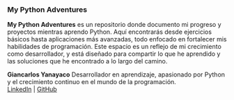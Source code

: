 ### My Python Adventures 

**My Python Adventures** es un repositorio donde documento mi progreso y proyectos mientras aprendo Python. Aquí encontrarás desde ejercicios básicos hasta aplicaciones más avanzadas, todo enfocado en fortalecer mis habilidades de programación. Este espacio es un reflejo de mi crecimiento como desarrollador, y está diseñado para compartir lo que he aprendido y las soluciones que he encontrado a lo largo del camino.


**Giancarlos Yanayaco**
Desarrollador en aprendizaje, apasionado por Python y el crecimiento continuo en el mundo de la programación.  
[LinkedIn](https://github.com/NaiGO4) | [GitHub](https://github.com/NaiGO4)
